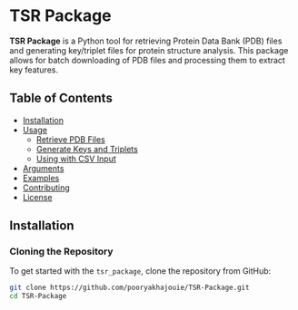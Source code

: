 # TSR Package

**TSR Package** is a Python tool for retrieving Protein Data Bank (PDB) files and generating key/triplet files for protein structure analysis. This package allows for batch downloading of PDB files and processing them to extract key features.

## Table of Contents
- [Installation](#installation)
- [Usage](#usage)
  - [Retrieve PDB Files](#retrieve-pdb-files)
  - [Generate Keys and Triplets](#generate-keys-and-triplets)
  - [Using with CSV Input](#using-with-csv-input)
- [Arguments](#arguments)
- [Examples](#examples)
- [Contributing](#contributing)
- [License](#license)

## Installation

### Cloning the Repository

To get started with the `tsr_package`, clone the repository from GitHub:

```bash
git clone https://github.com/pooryakhajouie/TSR-Package.git
cd TSR-Package
